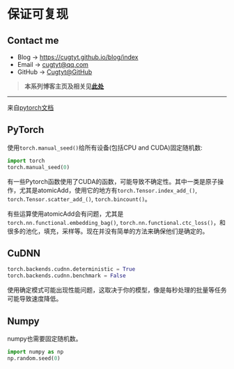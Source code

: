 # 保证可复现

## Contact me

* Blog -> <https://cugtyt.github.io/blog/index>
* Email -> <cugtyt@qq.com>
* GitHub -> [Cugtyt@GitHub](https://github.com/Cugtyt)

> **本系列博客主页及相关见**[**此处**](https://cugtyt.github.io/blog/effective-pytorch/index)

---

来自[pytorch文档](https://pytorch.org/docs/stable/notes/randomness.html)

## PyTorch

使用`torch.manual_seed()`给所有设备(包括CPU and CUDA)固定随机数:

``` python
import torch
torch.manual_seed(0)
```

有一些Pytorch函数使用了CUDA的函数，可能导致不确定性。其中一类是原子操作，尤其是atomicAdd，使用它的地方有`torch.Tensor.index_add_()`, `torch.Tensor.scatter_add_()`, `torch.bincount()`。

有些运算使用atomicAdd会有问题，尤其是`torch.nn.functional.embedding_bag()`, `torch.nn.functional.ctc_loss()`，和很多的池化，填充，采样等。现在并没有简单的方法来确保他们是确定的。

## CuDNN

``` python
torch.backends.cudnn.deterministic = True
torch.backends.cudnn.benchmark = False
```

使用确定模式可能出现性能问题，这取决于你的模型，像是每秒处理的批量等任务可能导致速度降低。

## Numpy

numpy也需要固定随机数。

``` python
import numpy as np
np.random.seed(0)
```
